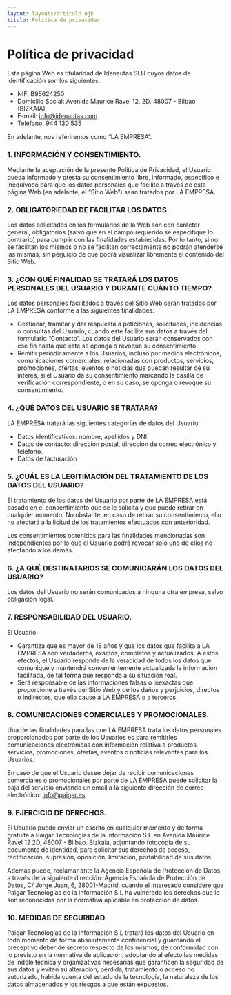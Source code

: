 ```yaml
---
layout: layouts/articulo.njk
titulo: Política de privacidad
---
```


# Política de privacidad

Esta página Web es titularidad de Idenautas SLU cuyos datos de identificación son los siguientes:

- NIF: B95624250
- Domicilio Social: Avenida Maurice Ravel 12, 2D. 48007 - Bilbao (BIZKAIA)
- E-mail: info@idenautas.com
- Teléfono: 944 130 535

En adelante, nos referiremos como “LA EMPRESA”.

### 1. INFORMACIÓN Y CONSENTIMIENTO.

Mediante la aceptación de la presente Política de Privacidad, el Usuario queda informado y presta su consentimiento libre, informado, específico e inequívoco para que los datos personales que facilite a través de esta página Web (en adelante, el “Sitio Web”) sean tratados por LA EMPRESA.

### 2. OBLIGATORIEDAD DE FACILITAR LOS DATOS.

Los datos solicitados en los formularios de la Web son con carácter general, obligatorios (salvo que en el campo requerido se especifique lo contrario) para cumplir con las finalidades establecidas. Por lo tanto, si no se facilitan los mismos o no se facilitan correctamente no podrán atenderse las mismas, sin perjuicio de que podrá visualizar libremente el contenido del Sitio Web.

### 3. ¿CON QUÉ FINALIDAD SE TRATARÁ LOS DATOS PERSONALES DEL USUARIO Y DURANTE CUÁNTO TIEMPO?

Los datos personales facilitados a través del Sitio Web serán tratados por LA EMPRESA conforme a las siguientes finalidades:

- Gestionar, tramitar y dar respuesta a peticiones, solicitudes, incidencias o consultas del Usuario, cuando este facilite sus datos a través del formulario “Contacto”. Los datos del Usuario serán conservados con ese fin hasta que éste se oponga o revoque su consentimiento.
- Remitir periódicamente a los Usuarios, incluso por medios electrónicos, comunicaciones comerciales, relacionadas con productos, servicios, promociones, ofertas, eventos o noticias que puedan resultar de su interés, si el Usuario da su consentimiento marcando la casilla de verificación correspondiente, o en su caso, se oponga o revoque su consentimiento.

### 4. ¿QUÉ DATOS DEL USUARIO SE TRATARÁ?

LA EMPRESA tratará las siguientes categorías de datos del Usuario:

- Datos identificativos: nombre, apellidos y DNI.
- Datos de contacto: dirección postal, dirección de correo electrónico y teléfono.
- Datos de facturación

### 5. ¿CUÁL ES LA LEGITIMACIÓN DEL TRATAMIENTO DE LOS DATOS DEL USUARIO?

El tratamiento de los datos del Usuario por parte de LA EMPRESA está basado en el consentimiento que se le solicita y que puede retirar en cualquier momento. No obstante, en caso de retirar su consentimiento, ello no afectará a la licitud de los tratamientos efectuados con anterioridad.

Los consentimientos obtenidos para las finalidades mencionadas son independientes por lo que el Usuario podrá revocar solo uno de ellos no afectando a los demás.

### 6. ¿A QUÉ DESTINATARIOS SE COMUNICARÁN LOS DATOS DEL USUARIO?

Los datos del Usuario no serán comunicados a ninguna otra empresa, salvo obligación legal.

### 7. RESPONSABILIDAD DEL USUARIO.

El Usuario:

- Garantiza que es mayor de 18 años y que los datos que facilita a LA EMPRESA son verdaderos, exactos, completos y actualizados. A estos efectos, el Usuario responde de la veracidad de todos los datos que comunique y mantendrá convenientemente actualizada la información facilitada, de tal forma que responda a su situación real.
- Será responsable de las informaciones falsas o inexactas que proporcione a través del Sitio Web y de los daños y perjuicios, directos o indirectos, que ello cause a LA EMPRESA o a terceros.

### 8. COMUNICACIONES COMERCIALES Y PROMOCIONALES.

Una de las finalidades para las que LA EMPRESA trata los datos personales proporcionados por parte de los Usuarios es para remitirles comunicaciones electrónicas con información relativa a productos, servicios, promociones, ofertas, eventos o noticias relevantes para los Usuarios.

En caso de que el Usuario desee dejar de recibir comunicaciones comerciales o promocionales por parte de LA EMPRESA puede solicitar la baja del servicio enviando un email a la siguiente dirección de correo electrónico: info@paigar.es

### 9. EJERCICIO DE DERECHOS.

El Usuario puede enviar un escrito en cualquier momento y de forma gratuita a Paigar Tecnologías de la Información S.L en Avenida Maurice Ravel 12 2D, 48007 - Bilbao. Bizkaia, adjuntando fotocopia de su documento de identidad, para solicitar sus derechos de acceso, rectificación, supresión, oposición, limitación, portabilidad de sus datos.

Además puede, reclamar ante la Agencia Española de Protección de Datos, a través de la siguiente dirección: Agencia Española de Protección de Datos, C/ Jorge Juan, 6, 28001-Madrid, cuando el interesado considere que Paigar Tecnologías de la Información S.L ha vulnerado los derechos que le son reconocidos por la normativa aplicable en protección de datos.

### 10. MEDIDAS DE SEGURIDAD.

Paigar Tecnologías de la Información S.L tratará los datos del Usuario en todo momento de forma absolutamente confidencial y guardando el preceptivo deber de secreto respecto de los mismos, de conformidad con lo previsto en la normativa de aplicación, adoptando al efecto las medidas de índole técnica y organizativas necesarias que garanticen la seguridad de sus datos y eviten su alteración, pérdida, tratamiento o acceso no autorizado, habida cuenta del estado de la tecnología, la naturaleza de los datos almacenados y los riesgos a que están expuestos.
